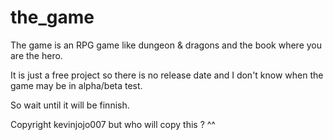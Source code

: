 the_game
========
The game is an RPG game like dungeon & dragons and the book where you are the hero.

It is just a free project so there is no release date and I don't know when the game may be in alpha/beta test.

So wait until it will be finnish.

Copyright kevinjojo007 but who will copy this ? ^^
